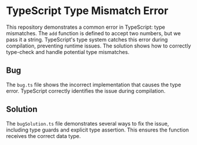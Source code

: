 # TypeScript Type Mismatch Error

This repository demonstrates a common error in TypeScript: type mismatches. The `add` function is defined to accept two numbers, but we pass it a string.  TypeScript's type system catches this error during compilation, preventing runtime issues. The solution shows how to correctly type-check and handle potential type mismatches.

## Bug

The `bug.ts` file shows the incorrect implementation that causes the type error.  TypeScript correctly identifies the issue during compilation. 

## Solution

The `bugSolution.ts` file demonstrates several ways to fix the issue, including type guards and explicit type assertion.  This ensures the function receives the correct data type.
